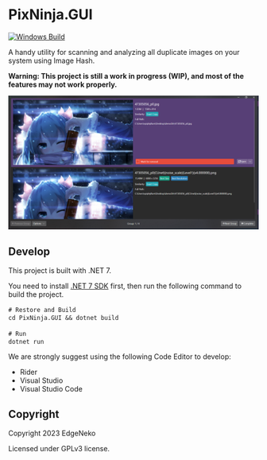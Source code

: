 ﻿# PixNinja.GUI

 [![Windows Build](https://github.com/hv0905/PixNinja.GUI/actions/workflows/windows-build.yml/badge.svg)](https://github.com/hv0905/PixNinja.GUI/actions/workflows/windows-build.yml)

A handy utility for scanning and analyzing all duplicate images on your system using Image Hash.

**Warning: This project is still a work in progress (WIP), and most of the features may not work properly.**

![screenshot](web/screenshot.png)

## Develop

This project is built with .NET 7.

You need to install [.NET 7 SDK](https://dot.net) first, then run the following command to build the project.

```shell
# Restore and Build
cd PixNinja.GUI && dotnet build

# Run
dotnet run
```

We are strongly suggest using the following Code Editor to develop:

- Rider
- Visual Studio
- Visual Studio Code

## Copyright

Copyright 2023 EdgeNeko

Licensed under GPLv3 license.
